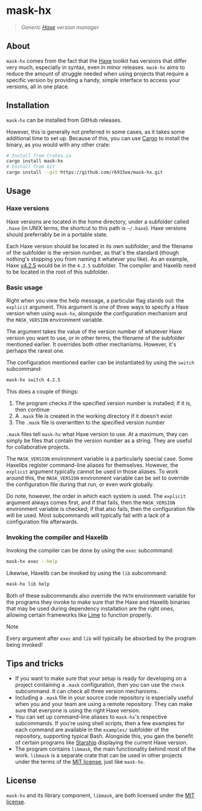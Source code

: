 # mask-hx

> *Generic [Haxe](https://haxe.org) version manager*

## About

`mask-hx` comes from the fact that the [Haxe](https://haxe.org) toolkit
has versions that differ very much, especially in syntax, even in minor
releases.  `mask-hx` aims to reduce the amount of struggle needed when
using projects that require a specific version by providing a handy, simple
interface to access your versions, all in one place.

## Installation

`mask-hx` can be installed from GitHub releases.

However, this is generally not preferred in some cases, as it takes some
additional time to set up. Because of this, you can use
[Cargo](https://crates.io) to install the binary, as you would with any
other crate:

```sh
# Install from Crates.io
cargo install mask-hx
# Install from Git
cargo install --git https://github.com/r6915ee/mask-hx.git
```

## Usage

### Haxe versions

Haxe versions are located in the home directory, under a subfolder called
`.haxe` (in UNIX terms, the shortcut to this path is `~/.haxe`). Haxe versions
should preferrably be in a portable state.

Each Haxe version should be located in its own subfolder, and the filename
of the subfolder is the version number, as that's the standard (though
nothing's stopping you from naming it whatever you like). As an example, Haxe
[v4.2.5](https://haxe.org/download/version/4.2.5/) would be in the `4.2.5`
subfolder. The compiler and Haxelib need to be located in the root of this
subfolder.

### Basic usage

Right when you view the help message, a particular flag stands out: the
`explicit` argument. This argument is one of three ways to specify a Haxe
version when using `mask-hx`, alongside the configuration mechanism and the
`MASK_VERSION` environment variable.

The argument takes the value of the version number of whatever Haxe
version you want to use, or in other terms, the filename of the subfolder
mentioned earlier. It overrides both other mechanisms. However, it's perhaps
the rarest one.

The configuration mentioned earlier can be instantiated by using the
`switch` subcommand:

```sh
mask-hx switch 4.2.5
```

This does a couple of things:

1. The program checks if the specified version number is installed; if it is,
  then continue
2. A `.mask` file is created in the working directory if it doesn't exist
3. The `.mask` file is overwritten to the specified version number

`.mask` files tell `mask-hx` what Haxe version to use. At a maximum, they
can simply be files that contain the version number as a string. They are
useful for collaborative projects.

The `MASK_VERSION` environment variable is a particularly special case.
Some Haxelibs register command-line aliases for themselves. However, the
`explicit` argument typically cannot be used in those aliases. To work around
this, the `MASK_VERSION` environment variable can be set to override
the configuration file during that run, or even work globally.

Do note, however, the order in which each system is used. The `explicit`
argument always comes first, and if that fails, then the `MASK_VERSION`
environment variable is checked; if that also fails, then the configuration
file will be used. Most subcommands will typically fail with a lack of a
configuration file afterwards.

### Invoking the compiler and Haxelib

Invoking the compiler can be done by using the `exec` subcommand:

```sh
mask-hx exec --help
```

Likewise, Haxelib can be invoked by using the `lib` subcommand:

```sh
mask-hx lib help
```

Both of these subcommands also override the `PATH` environment variable
for the programs they invoke to make sure that the Haxe and Haxelib
binaries that may be used during dependency installation are the right
ones, allowing certain frameworks like [Lime](https://lime.openfl.org/)
to function properly.

> [!NOTE]
> Every argument after `exec` and `lib` will typically be absorbed by the
> program being invoked!

## Tips and tricks

* If you want to make sure that your setup is ready for developing on a
  project containing a `.mask` configuration, then you can use the `check`
  subcommand. It can check all three version mechanisms.
* Including a `.mask` file in your source code repository is especially useful
  when you and your team are using a remote repository. They can make sure
  that everyone is using the right Haxe version.
* You can set up command-line aliases to `mask-hx`'s respective subcommands.
  If you're using shell scripts, then a few examples for each command are
  available in the `examples/` subfolder of the repository, supporting typical
  Bash. Alongside this, you gain the benefit of certain programs like
  [Starship](https://starship.rs/) displaying the current Haxe version.
* The program contains `libmask`, the main functionality behind most of the
  work. `libmask` is a separate crate that can be used in other projects under
  the terms of the [MIT license](LICENSE), just like `mask-hx`.

## License

`mask-hx` and its library component, `libmask`, are both licensed under the
[MIT license](LICENSE).
